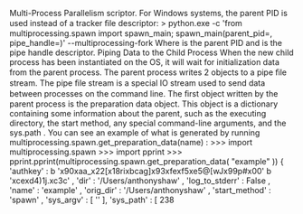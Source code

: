 Multi-Process Parallelism scriptor. For Windows systems, the parent PID is used instead of a tracker ﬁle descriptor: > python.exe -c 'from multiprocessing.spawn import spawn_main; spawn_main(parent_pid=<k>, pipe_handle=<j>)' --multiprocessing-fork Where  <k>  is the parent PID and  <j>  is the pipe handle descriptor. Piping Data to the Child Process When the new child process has been instantiated on the OS, it will wait for initialization data from the parent process. The parent process writes 2 objects to a pipe ﬁle stream. The pipe ﬁle stream is a special IO stream used to send data between processes on the command line. The ﬁrst object written by the parent process is the  preparation data  object. This object is a dictionary containing some information about the parent, such as the executing directory, the start method, any special command-line arguments, and the sys.path . You can see an example of what is generated by running multiprocessing.spawn.get_preparation_data(name) : >>>  import  multiprocessing.spawn >>>  import  pprint >>>  pprint.pprint(multiprocessing.spawn.get_preparation_data( "example" )) { 'authkey' : b 'x90xaa_x22[x18rixbcag]x93xfexf5xe5@[wJx99p#x00' b 'xcexd4)1j.xc3c' , 'dir' :  '/Users/anthonyshaw' , 'log_to_stderr' :  False , 'name' :  'example' , 'orig_dir' :  '/Users/anthonyshaw' , 'start_method' :  'spawn' , 'sys_argv' : [ '' ], 'sys_path' : [ 238